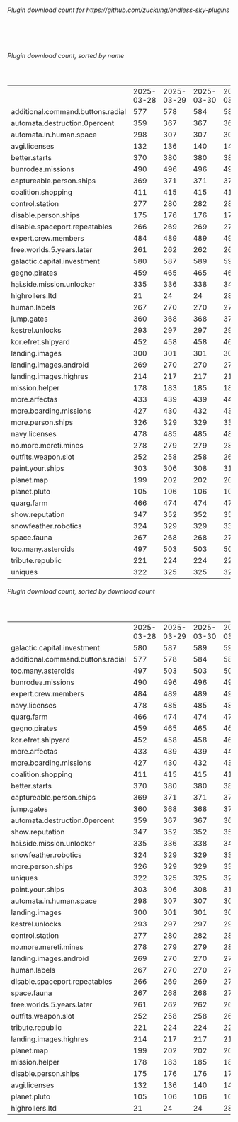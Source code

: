 <h6>Plugin download count for https://github.com/zuckung/endless-sky-plugins</h6><br>
<br>
<h6>Plugin download count, sorted by name</h6><sub><sup><br>
<table>
	<tr>
		<td></td>
		<td>2025-03-28</td>
		<td>2025-03-29</td>
		<td>2025-03-30</td>
		<td>2025-03-31</td>
		<td>2025-04-01</td>
		<td>2025-04-02</td>
		<td>2025-04-03</td>
		<td>today +</td>
	</tr>
	<tr>
		<td>additional.command.buttons.radial</td>
		<td>577</td>
		<td>578</td>
		<td>584</td>
		<td>586</td>
		<td>588</td>
		<td>590</td>
		<td>590</td>
		<td></td>
	</tr>
	<tr>
		<td>automata.destruction.0percent</td>
		<td>359</td>
		<td>367</td>
		<td>367</td>
		<td>369</td>
		<td>369</td>
		<td>371</td>
		<td>371</td>
		<td></td>
	</tr>
	<tr>
		<td>automata.in.human.space</td>
		<td>298</td>
		<td>307</td>
		<td>307</td>
		<td>309</td>
		<td>311</td>
		<td>311</td>
		<td>311</td>
		<td></td>
	</tr>
	<tr>
		<td>avgi.licenses</td>
		<td>132</td>
		<td>136</td>
		<td>140</td>
		<td>142</td>
		<td>144</td>
		<td>144</td>
		<td>146</td>
		<td>+ 2</td>
	</tr>
	<tr>
		<td>better.starts</td>
		<td>370</td>
		<td>380</td>
		<td>380</td>
		<td>382</td>
		<td>382</td>
		<td>384</td>
		<td>384</td>
		<td></td>
	</tr>
	<tr>
		<td>bunrodea.missions</td>
		<td>490</td>
		<td>496</td>
		<td>496</td>
		<td>498</td>
		<td>498</td>
		<td>500</td>
		<td>501</td>
		<td>+ 1</td>
	</tr>
	<tr>
		<td>captureable.person.ships</td>
		<td>369</td>
		<td>371</td>
		<td>371</td>
		<td>373</td>
		<td>373</td>
		<td>373</td>
		<td>373</td>
		<td></td>
	</tr>
	<tr>
		<td>coalition.shopping</td>
		<td>411</td>
		<td>415</td>
		<td>415</td>
		<td>417</td>
		<td>417</td>
		<td>417</td>
		<td>417</td>
		<td></td>
	</tr>
	<tr>
		<td>control.station</td>
		<td>277</td>
		<td>280</td>
		<td>282</td>
		<td>284</td>
		<td>284</td>
		<td>284</td>
		<td>284</td>
		<td></td>
	</tr>
	<tr>
		<td>disable.person.ships</td>
		<td>175</td>
		<td>176</td>
		<td>176</td>
		<td>178</td>
		<td>178</td>
		<td>178</td>
		<td>178</td>
		<td></td>
	</tr>
	<tr>
		<td>disable.spaceport.repeatables</td>
		<td>266</td>
		<td>269</td>
		<td>269</td>
		<td>271</td>
		<td>271</td>
		<td>271</td>
		<td>271</td>
		<td></td>
	</tr>
	<tr>
		<td>expert.crew.members</td>
		<td>484</td>
		<td>489</td>
		<td>489</td>
		<td>491</td>
		<td>491</td>
		<td>493</td>
		<td>495</td>
		<td>+ 2</td>
	</tr>
	<tr>
		<td>free.worlds.5.years.later</td>
		<td>261</td>
		<td>262</td>
		<td>262</td>
		<td>264</td>
		<td>264</td>
		<td>264</td>
		<td>264</td>
		<td></td>
	</tr>
	<tr>
		<td>galactic.capital.investment</td>
		<td>580</td>
		<td>587</td>
		<td>589</td>
		<td>593</td>
		<td>597</td>
		<td>599</td>
		<td>599</td>
		<td></td>
	</tr>
	<tr>
		<td>gegno.pirates</td>
		<td>459</td>
		<td>465</td>
		<td>465</td>
		<td>467</td>
		<td>467</td>
		<td>467</td>
		<td>467</td>
		<td></td>
	</tr>
	<tr>
		<td>hai.side.mission.unlocker</td>
		<td>335</td>
		<td>336</td>
		<td>338</td>
		<td>340</td>
		<td>340</td>
		<td>340</td>
		<td>340</td>
		<td></td>
	</tr>
	<tr>
		<td>highrollers.ltd</td>
		<td>21</td>
		<td>24</td>
		<td>24</td>
		<td>28</td>
		<td>28</td>
		<td>28</td>
		<td>28</td>
		<td></td>
	</tr>
	<tr>
		<td>human.labels</td>
		<td>267</td>
		<td>270</td>
		<td>270</td>
		<td>272</td>
		<td>272</td>
		<td>272</td>
		<td>272</td>
		<td></td>
	</tr>
	<tr>
		<td>jump.gates</td>
		<td>360</td>
		<td>368</td>
		<td>368</td>
		<td>370</td>
		<td>370</td>
		<td>370</td>
		<td>372</td>
		<td>+ 2</td>
	</tr>
	<tr>
		<td>kestrel.unlocks</td>
		<td>293</td>
		<td>297</td>
		<td>297</td>
		<td>299</td>
		<td>299</td>
		<td>299</td>
		<td>299</td>
		<td></td>
	</tr>
	<tr>
		<td>kor.efret.shipyard</td>
		<td>452</td>
		<td>458</td>
		<td>458</td>
		<td>460</td>
		<td>460</td>
		<td>462</td>
		<td>462</td>
		<td></td>
	</tr>
	<tr>
		<td>landing.images</td>
		<td>300</td>
		<td>301</td>
		<td>301</td>
		<td>303</td>
		<td>303</td>
		<td>303</td>
		<td>303</td>
		<td></td>
	</tr>
	<tr>
		<td>landing.images.android</td>
		<td>269</td>
		<td>270</td>
		<td>270</td>
		<td>272</td>
		<td>272</td>
		<td>272</td>
		<td>272</td>
		<td></td>
	</tr>
	<tr>
		<td>landing.images.highres</td>
		<td>214</td>
		<td>217</td>
		<td>217</td>
		<td>219</td>
		<td>219</td>
		<td>219</td>
		<td>219</td>
		<td></td>
	</tr>
	<tr>
		<td>mission.helper</td>
		<td>178</td>
		<td>183</td>
		<td>185</td>
		<td>189</td>
		<td>189</td>
		<td>195</td>
		<td>197</td>
		<td>+ 2</td>
	</tr>
	<tr>
		<td>more.arfectas</td>
		<td>433</td>
		<td>439</td>
		<td>439</td>
		<td>441</td>
		<td>441</td>
		<td>441</td>
		<td>443</td>
		<td>+ 2</td>
	</tr>
	<tr>
		<td>more.boarding.missions</td>
		<td>427</td>
		<td>430</td>
		<td>432</td>
		<td>434</td>
		<td>436</td>
		<td>440</td>
		<td>442</td>
		<td>+ 2</td>
	</tr>
	<tr>
		<td>more.person.ships</td>
		<td>326</td>
		<td>329</td>
		<td>329</td>
		<td>331</td>
		<td>331</td>
		<td>331</td>
		<td>331</td>
		<td></td>
	</tr>
	<tr>
		<td>navy.licenses</td>
		<td>478</td>
		<td>485</td>
		<td>485</td>
		<td>487</td>
		<td>487</td>
		<td>487</td>
		<td>489</td>
		<td>+ 2</td>
	</tr>
	<tr>
		<td>no.more.mereti.mines</td>
		<td>278</td>
		<td>279</td>
		<td>279</td>
		<td>281</td>
		<td>281</td>
		<td>281</td>
		<td>281</td>
		<td></td>
	</tr>
	<tr>
		<td>outfits.weapon.slot</td>
		<td>252</td>
		<td>258</td>
		<td>258</td>
		<td>262</td>
		<td>262</td>
		<td>262</td>
		<td>262</td>
		<td></td>
	</tr>
	<tr>
		<td>paint.your.ships</td>
		<td>303</td>
		<td>306</td>
		<td>308</td>
		<td>310</td>
		<td>310</td>
		<td>310</td>
		<td>312</td>
		<td>+ 2</td>
	</tr>
	<tr>
		<td>planet.map</td>
		<td>199</td>
		<td>202</td>
		<td>202</td>
		<td>204</td>
		<td>204</td>
		<td>204</td>
		<td>204</td>
		<td></td>
	</tr>
	<tr>
		<td>planet.pluto</td>
		<td>105</td>
		<td>106</td>
		<td>106</td>
		<td>108</td>
		<td>108</td>
		<td>108</td>
		<td>108</td>
		<td></td>
	</tr>
	<tr>
		<td>quarg.farm</td>
		<td>466</td>
		<td>474</td>
		<td>474</td>
		<td>476</td>
		<td>476</td>
		<td>476</td>
		<td>476</td>
		<td></td>
	</tr>
	<tr>
		<td>show.reputation</td>
		<td>347</td>
		<td>352</td>
		<td>352</td>
		<td>354</td>
		<td>356</td>
		<td>356</td>
		<td>356</td>
		<td></td>
	</tr>
	<tr>
		<td>snowfeather.robotics</td>
		<td>324</td>
		<td>329</td>
		<td>329</td>
		<td>331</td>
		<td>331</td>
		<td>331</td>
		<td>334</td>
		<td>+ 3</td>
	</tr>
	<tr>
		<td>space.fauna</td>
		<td>267</td>
		<td>268</td>
		<td>268</td>
		<td>270</td>
		<td>270</td>
		<td>270</td>
		<td>270</td>
		<td></td>
	</tr>
	<tr>
		<td>too.many.asteroids</td>
		<td>497</td>
		<td>503</td>
		<td>503</td>
		<td>505</td>
		<td>505</td>
		<td>505</td>
		<td>505</td>
		<td></td>
	</tr>
	<tr>
		<td>tribute.republic</td>
		<td>221</td>
		<td>224</td>
		<td>224</td>
		<td>226</td>
		<td>226</td>
		<td>226</td>
		<td>226</td>
		<td></td>
	</tr>
	<tr>
		<td>uniques</td>
		<td>322</td>
		<td>325</td>
		<td>325</td>
		<td>327</td>
		<td>327</td>
		<td>327</td>
		<td>327</td>
		<td></td>
	</tr>
</table>
</sub></sup>
<h6>Plugin download count, sorted by download count</h6><sub><sup><br>
<table>
	<tr>
		<td></td>
		<td>2025-03-28</td>
		<td>2025-03-29</td>
		<td>2025-03-30</td>
		<td>2025-03-31</td>
		<td>2025-04-01</td>
		<td>2025-04-02</td>
		<td>2025-04-03</td>
		<td>today +</td>
	</tr>
	<tr>
		<td>galactic.capital.investment</td>
		<td>580</td>
		<td>587</td>
		<td>589</td>
		<td>593</td>
		<td>597</td>
		<td>599</td>
		<td>599</td>
		<td></td>
	</tr>
	<tr>
		<td>additional.command.buttons.radial</td>
		<td>577</td>
		<td>578</td>
		<td>584</td>
		<td>586</td>
		<td>588</td>
		<td>590</td>
		<td>590</td>
		<td></td>
	</tr>
	<tr>
		<td>too.many.asteroids</td>
		<td>497</td>
		<td>503</td>
		<td>503</td>
		<td>505</td>
		<td>505</td>
		<td>505</td>
		<td>505</td>
		<td></td>
	</tr>
	<tr>
		<td>bunrodea.missions</td>
		<td>490</td>
		<td>496</td>
		<td>496</td>
		<td>498</td>
		<td>498</td>
		<td>500</td>
		<td>501</td>
		<td>+ 1</td>
	</tr>
	<tr>
		<td>expert.crew.members</td>
		<td>484</td>
		<td>489</td>
		<td>489</td>
		<td>491</td>
		<td>491</td>
		<td>493</td>
		<td>495</td>
		<td>+ 2</td>
	</tr>
	<tr>
		<td>navy.licenses</td>
		<td>478</td>
		<td>485</td>
		<td>485</td>
		<td>487</td>
		<td>487</td>
		<td>487</td>
		<td>489</td>
		<td>+ 2</td>
	</tr>
	<tr>
		<td>quarg.farm</td>
		<td>466</td>
		<td>474</td>
		<td>474</td>
		<td>476</td>
		<td>476</td>
		<td>476</td>
		<td>476</td>
		<td></td>
	</tr>
	<tr>
		<td>gegno.pirates</td>
		<td>459</td>
		<td>465</td>
		<td>465</td>
		<td>467</td>
		<td>467</td>
		<td>467</td>
		<td>467</td>
		<td></td>
	</tr>
	<tr>
		<td>kor.efret.shipyard</td>
		<td>452</td>
		<td>458</td>
		<td>458</td>
		<td>460</td>
		<td>460</td>
		<td>462</td>
		<td>462</td>
		<td></td>
	</tr>
	<tr>
		<td>more.arfectas</td>
		<td>433</td>
		<td>439</td>
		<td>439</td>
		<td>441</td>
		<td>441</td>
		<td>441</td>
		<td>443</td>
		<td>+ 2</td>
	</tr>
	<tr>
		<td>more.boarding.missions</td>
		<td>427</td>
		<td>430</td>
		<td>432</td>
		<td>434</td>
		<td>436</td>
		<td>440</td>
		<td>442</td>
		<td>+ 2</td>
	</tr>
	<tr>
		<td>coalition.shopping</td>
		<td>411</td>
		<td>415</td>
		<td>415</td>
		<td>417</td>
		<td>417</td>
		<td>417</td>
		<td>417</td>
		<td></td>
	</tr>
	<tr>
		<td>better.starts</td>
		<td>370</td>
		<td>380</td>
		<td>380</td>
		<td>382</td>
		<td>382</td>
		<td>384</td>
		<td>384</td>
		<td></td>
	</tr>
	<tr>
		<td>captureable.person.ships</td>
		<td>369</td>
		<td>371</td>
		<td>371</td>
		<td>373</td>
		<td>373</td>
		<td>373</td>
		<td>373</td>
		<td></td>
	</tr>
	<tr>
		<td>jump.gates</td>
		<td>360</td>
		<td>368</td>
		<td>368</td>
		<td>370</td>
		<td>370</td>
		<td>370</td>
		<td>372</td>
		<td>+ 2</td>
	</tr>
	<tr>
		<td>automata.destruction.0percent</td>
		<td>359</td>
		<td>367</td>
		<td>367</td>
		<td>369</td>
		<td>369</td>
		<td>371</td>
		<td>371</td>
		<td></td>
	</tr>
	<tr>
		<td>show.reputation</td>
		<td>347</td>
		<td>352</td>
		<td>352</td>
		<td>354</td>
		<td>356</td>
		<td>356</td>
		<td>356</td>
		<td></td>
	</tr>
	<tr>
		<td>hai.side.mission.unlocker</td>
		<td>335</td>
		<td>336</td>
		<td>338</td>
		<td>340</td>
		<td>340</td>
		<td>340</td>
		<td>340</td>
		<td></td>
	</tr>
	<tr>
		<td>snowfeather.robotics</td>
		<td>324</td>
		<td>329</td>
		<td>329</td>
		<td>331</td>
		<td>331</td>
		<td>331</td>
		<td>334</td>
		<td>+ 3</td>
	</tr>
	<tr>
		<td>more.person.ships</td>
		<td>326</td>
		<td>329</td>
		<td>329</td>
		<td>331</td>
		<td>331</td>
		<td>331</td>
		<td>331</td>
		<td></td>
	</tr>
	<tr>
		<td>uniques</td>
		<td>322</td>
		<td>325</td>
		<td>325</td>
		<td>327</td>
		<td>327</td>
		<td>327</td>
		<td>327</td>
		<td></td>
	</tr>
	<tr>
		<td>paint.your.ships</td>
		<td>303</td>
		<td>306</td>
		<td>308</td>
		<td>310</td>
		<td>310</td>
		<td>310</td>
		<td>312</td>
		<td>+ 2</td>
	</tr>
	<tr>
		<td>automata.in.human.space</td>
		<td>298</td>
		<td>307</td>
		<td>307</td>
		<td>309</td>
		<td>311</td>
		<td>311</td>
		<td>311</td>
		<td></td>
	</tr>
	<tr>
		<td>landing.images</td>
		<td>300</td>
		<td>301</td>
		<td>301</td>
		<td>303</td>
		<td>303</td>
		<td>303</td>
		<td>303</td>
		<td></td>
	</tr>
	<tr>
		<td>kestrel.unlocks</td>
		<td>293</td>
		<td>297</td>
		<td>297</td>
		<td>299</td>
		<td>299</td>
		<td>299</td>
		<td>299</td>
		<td></td>
	</tr>
	<tr>
		<td>control.station</td>
		<td>277</td>
		<td>280</td>
		<td>282</td>
		<td>284</td>
		<td>284</td>
		<td>284</td>
		<td>284</td>
		<td></td>
	</tr>
	<tr>
		<td>no.more.mereti.mines</td>
		<td>278</td>
		<td>279</td>
		<td>279</td>
		<td>281</td>
		<td>281</td>
		<td>281</td>
		<td>281</td>
		<td></td>
	</tr>
	<tr>
		<td>landing.images.android</td>
		<td>269</td>
		<td>270</td>
		<td>270</td>
		<td>272</td>
		<td>272</td>
		<td>272</td>
		<td>272</td>
		<td></td>
	</tr>
	<tr>
		<td>human.labels</td>
		<td>267</td>
		<td>270</td>
		<td>270</td>
		<td>272</td>
		<td>272</td>
		<td>272</td>
		<td>272</td>
		<td></td>
	</tr>
	<tr>
		<td>disable.spaceport.repeatables</td>
		<td>266</td>
		<td>269</td>
		<td>269</td>
		<td>271</td>
		<td>271</td>
		<td>271</td>
		<td>271</td>
		<td></td>
	</tr>
	<tr>
		<td>space.fauna</td>
		<td>267</td>
		<td>268</td>
		<td>268</td>
		<td>270</td>
		<td>270</td>
		<td>270</td>
		<td>270</td>
		<td></td>
	</tr>
	<tr>
		<td>free.worlds.5.years.later</td>
		<td>261</td>
		<td>262</td>
		<td>262</td>
		<td>264</td>
		<td>264</td>
		<td>264</td>
		<td>264</td>
		<td></td>
	</tr>
	<tr>
		<td>outfits.weapon.slot</td>
		<td>252</td>
		<td>258</td>
		<td>258</td>
		<td>262</td>
		<td>262</td>
		<td>262</td>
		<td>262</td>
		<td></td>
	</tr>
	<tr>
		<td>tribute.republic</td>
		<td>221</td>
		<td>224</td>
		<td>224</td>
		<td>226</td>
		<td>226</td>
		<td>226</td>
		<td>226</td>
		<td></td>
	</tr>
	<tr>
		<td>landing.images.highres</td>
		<td>214</td>
		<td>217</td>
		<td>217</td>
		<td>219</td>
		<td>219</td>
		<td>219</td>
		<td>219</td>
		<td></td>
	</tr>
	<tr>
		<td>planet.map</td>
		<td>199</td>
		<td>202</td>
		<td>202</td>
		<td>204</td>
		<td>204</td>
		<td>204</td>
		<td>204</td>
		<td></td>
	</tr>
	<tr>
		<td>mission.helper</td>
		<td>178</td>
		<td>183</td>
		<td>185</td>
		<td>189</td>
		<td>189</td>
		<td>195</td>
		<td>197</td>
		<td>+ 2</td>
	</tr>
	<tr>
		<td>disable.person.ships</td>
		<td>175</td>
		<td>176</td>
		<td>176</td>
		<td>178</td>
		<td>178</td>
		<td>178</td>
		<td>178</td>
		<td></td>
	</tr>
	<tr>
		<td>avgi.licenses</td>
		<td>132</td>
		<td>136</td>
		<td>140</td>
		<td>142</td>
		<td>144</td>
		<td>144</td>
		<td>146</td>
		<td>+ 2</td>
	</tr>
	<tr>
		<td>planet.pluto</td>
		<td>105</td>
		<td>106</td>
		<td>106</td>
		<td>108</td>
		<td>108</td>
		<td>108</td>
		<td>108</td>
		<td></td>
	</tr>
	<tr>
		<td>highrollers.ltd</td>
		<td>21</td>
		<td>24</td>
		<td>24</td>
		<td>28</td>
		<td>28</td>
		<td>28</td>
		<td>28</td>
		<td></td>
	</tr>
</table>
</sub></sup>

